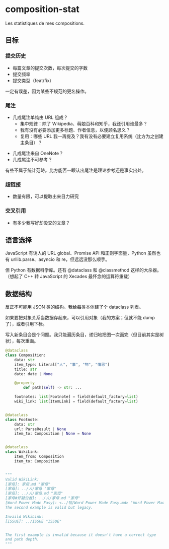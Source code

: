 # composition-stat

Les statistiques de mes compositions.

## 目标

### 提交历史

* 每篇文章的提交次数，每次提交的字数
* 提交频率
* 提交类型（feat/fix）

一定有误差，因为某些不规范的更名操作。

### 尾注

* 几成尾注单纯由 URL 组成？
  * 集中规律：除了 Wikipedia、萌娘百科和知乎，我还引用谁最多？
  * 我有没有必要添加更多标题、作者信息，以便顾名思义？
  * 复用：哪些 URL 我一再提及？我有没有必要建立复用系统（比方为之创建主条目）？
<!-- 个人感觉，能复用的作者更多于文章。 -->
* 几成尾注来自 OneNote？
* 几成尾注不可参考？

有些不属于统计范畴。比方能否一眼认出尾注是理论参考还是事实出处。

### 超链接

* 数量有限，可以提取出来目力研究

### 交叉引用

* 有多少我写好却没交的文章？

## 语言选择

JavaScript 有诱人的 URL global、Promise API 和正则字面量，Python 虽然也有 urllib.parse、asyncio 和 re，但远远没那么顺手。

但 Python 有数据科学库。还有 @dataclass 和 @classmethod 这样的大杀器。（想起了 C++ 转 JavaScript 的 Xecades 最怀念的运算符重载）

## 数据结构

反正不可能用 JSON 类的结构。我给每类本体建了个 dataclass 列表。

如果要把对象关系当数据存起来，可以引用对象（我的方案；但就不能 dump 了），或者引用下标。

写入新条目会是个问题。我只能遍历条目，递归地把图一次画完（但目前其实是树状），每次重画。

```python
@dataclass
class Composition:
    data: str
    item_type: Literal["人", "事", "物", "情思"]
    title: str
    date: date | None

    @property
        def path(self) -> str: ...

    footnotes: list[Footnote] = field(default_factory=list)
    wiki_link: list[ItemLink] = field(default_factory=list)


@dataclass
class Footnote:
    data: str
    url: ParseResult | None
    item_to: Composition | None = None


@dataclass
class WikiLink:
    item_from: Composition
    item_to: Composition


"""
Valid WikiLink:
[家母]: 家母.md "家母"
[家母]: ../人/家母 "家母"
[家母]: ../人/家母.md "家母"
[家母#怀疑论者]: ../人/家母.md "家母"
[Word Power Made Easy]: <../物/Word Power Made Easy.md> "Word Power Made Easy"
The second example is valid but legacy.

Invaild WikiLink:
[ISSUE]: ../ISSUE "ISSUE"


The first example is invalid because it doesn't have a correct type
and path depth.
"""
```
